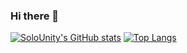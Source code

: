 ### Hi there 👋
[![SoloUnity's GitHub stats](https://github-readme-stats.vercel.app/api?username=SoloUnity)](https://github.com/SoloUnity?tab=repositories)
[![Top Langs](https://github-readme-stats.vercel.app/api/top-langs/?username=SoloUnity)](https://github.com/SoloUnity?tab=repositories)
 
<!--
**SoloUnity/SoloUnity** is a ✨ _special_ ✨ repository because its `README.md` (this file) appears on your GitHub profile.

Here are some ideas to get you started:

- 🔭 I’m currently working on ...
- 🌱 I’m currently learning ...
- 👯 I’m looking to collaborate on ...
- 🤔 I’m looking for help with ...
- 💬 Ask me about ...
- 📫 How to reach me: ...
- 😄 Pronouns: ...
- ⚡ Fun fact: ...
-->
